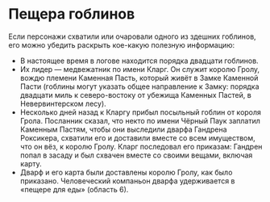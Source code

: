 # Пещера гоблинов
Если персонажи схватили или очаровали одного из здешних гоблинов, его можно убедить раскрыть кое-какую полезную информацию:
* В настоящее время в логове находится порядка двадцати гоблинов.
* Их лидер — медвежатник по имени Кларг. Он служит королю Гролу, вождю племени Каменная Пасть, который живёт в Замке Каменной Пасти (гоблины могут указать общее направление к Замку: порядка двадцати миль к северо-востоку от убежища Каменных Пастей, в Невервинтерском лесу).
* Несколько дней назад к Кларгу прибыл посыльный гоблин от короля Грола. Посланник сказал, что некто по имени Чёрный Паук заплатил Каменным Пастям, чтобы они выследили дварфа Гандрена Роксикера, схватили его и доставили вместе со всем имуществом, что он вёз, к королю Гролу. Кларг последовал его приказам: Гандрен попал в засаду и был схвачен вместе со своими вещами, включая карту.
* Дварф и его карта были доставлены королю Гролу, как было приказано. Человеческий компаньон дварфа удерживается в «пещере для еды» (область 6).